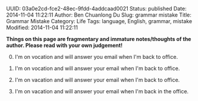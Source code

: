UUID: 03a0e2cd-fce2-48ec-9fdd-4addcaad0021
Status: published
Date: 2014-11-04 11:22:11
Author: Ben Chuanlong Du
Slug: grammar mistake
Title: Grammar Mistake
Category: Life
Tags: language, English, grammar, mistake
Modified: 2014-11-04 11:22:11

**Things on this page are fragmentary and immature notes/thoughts of the author. Please read with your own judgement!**


0. I'm on vocation and will answer you email when I'm back to office.

1. I'm on vocation and will answer your email when I'm back to office.

2. I'm on vacation and will answer your email when I'm back to office.

3. I'm on vacation and will answer your email when I'm back in the office.
